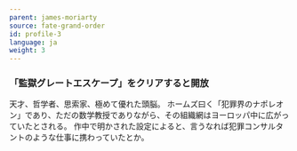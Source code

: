 ```yaml
---
parent: james-moriarty
source: fate-grand-order
id: profile-3
language: ja
weight: 3
---
```


### 「監獄グレートエスケープ」をクリアすると開放

天才、哲学者、思索家、極めて優れた頭脳。
ホームズ曰く「犯罪界のナポレオン」であり、ただの数学教授でありながら、その組織網はヨーロッパ中に広がっていたとされる。
作中で明かされた設定によると、言うなれば犯罪コンサルタントのような仕事に携わっていたとか。
